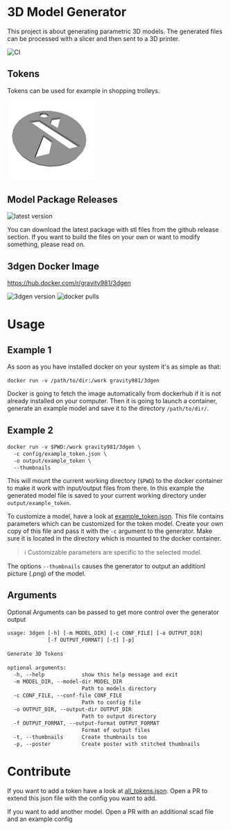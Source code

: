 # 3D Model Generator
This project is about generating parametric 3D models. The generated files can be processed with a slicer and then sent to a 3D printer. 

![CI](https://github.com/gravity981/3d_model_generator/actions/workflows/continous_integration.yml/badge.svg)


## Tokens
Tokens can be used for example in shopping trolleys.

<img src="example.png" alt="example token" width="200"/>


## Model Package Releases
![latest version](https://img.shields.io/github/v/release/gravity981/3d_model_generator)

You can download the latest package with stl files from the github release section. If you want to build the files on your own or want to modify something, please read on.

## 3dgen Docker Image
https://hub.docker.com/r/gravity981/3dgen

![3dgen version](https://img.shields.io/docker/v/gravity981/3dgen)
![docker pulls](https://img.shields.io/docker/pulls/gravity981/3dgen)

# Usage

## Example 1
As soon as you have installed docker on your system it's as simple as that:

`docker run -v /path/to/dir:/work gravity981/3dgen`

Docker is going to fetch the image automatically from dockerhub if it is not already installed on your computer. 
Then it is going to launch a container, generate an example model and save it to the directory `/path/to/dir/`.

## Example 2

```
docker run -v $PWD:/work gravity981/3dgen \
  -c config/example_token.json \
  -o output/example_token \
  --thumbnails
```
This will mount the current working directory (`$PWD`) to the docker container to make it work with input/output files from there.
In this example the generated model file is saved to your current working directory under `output/example_token`.

To customize a model, have a look at [example_token.json](config/example_token.json). 
This file contains parameters which can be customized for the token model. 
Create your own copy of this file and pass it with the `-c` argument to the generator. 
Make sure it is located in the directory which is mounted to the docker container. 
> :information_source: Customizable parameters are specific to the selected model.

The options `--thumbnails` causes the generator to output an additionl picture (.png) of the model.


## Arguments
Optional Arguments can be passed to get more control over the generator output
```
usage: 3dgen [-h] [-m MODEL_DIR] [-c CONF_FILE] [-o OUTPUT_DIR]
             [-f OUTPUT_FORMAT] [-t] [-p]

Generate 3D Tokens

optional arguments:
  -h, --help            show this help message and exit
  -m MODEL_DIR, --model-dir MODEL_DIR
                        Path to models directory
  -c CONF_FILE, --conf-file CONF_FILE
                        Path to config file
  -o OUTPUT_DIR, --output-dir OUTPUT_DIR
                        Path to output directory
  -f OUTPUT_FORMAT, --output-format OUTPUT_FORMAT
                        Format of output files
  -t, --thumbnails      Create thumbnails too
  -p, --poster          Create poster with stitched thumbnails
```

# Contribute
If you want to add a token have a look at [all_tokens.json](config/all_tokens.json). Open a PR to extend this json file with the config you want to add.

If you want to add another model. Open a PR with an additional scad file and an example config
